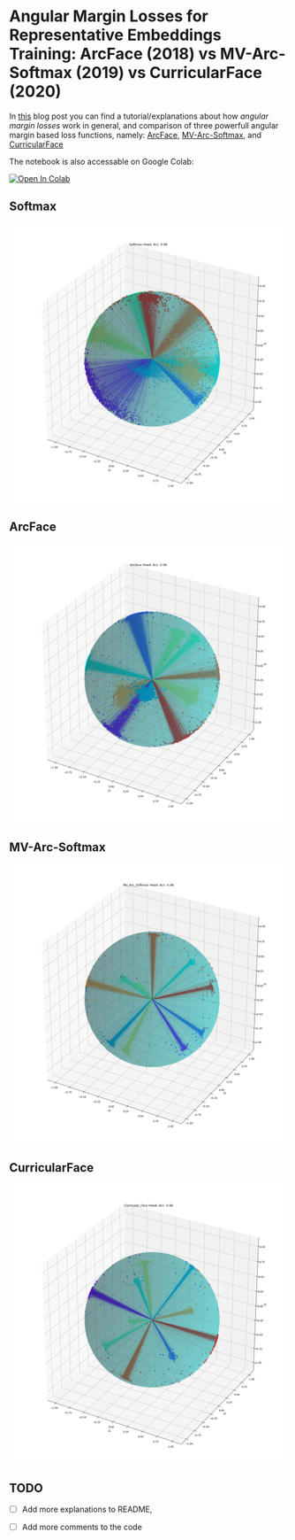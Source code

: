 # Angular Margin Losses for Representative Embeddings Training: ArcFace (2018) vs MV-Arc-Softmax (2019) vs CurricularFace (2020)

In [this](https://emkademy.medium.com/angular-margin-losses-for-representative-embeddings-training-arcface-2018-vs-mv-arc-softmax-96b54bcd030b) 
blog post you can find a tutorial/explanations about how *angular margin losses* work in general, and comparison of three powerfull angular
margin based loss functions, namely: [ArcFace](https://arxiv.org/pdf/1801.07698v1.pdf), [MV-Arc-Softmax](https://arxiv.org/pdf/1912.00833.pdf), and [CurricularFace](https://arxiv.org/pdf/2004.00288.pdf)

The notebook is also accessable on Google Colab:

[![Open In Colab](https://colab.research.google.com/assets/colab-badge.svg)](https://colab.research.google.com/drive/1ZjjowfRVB5SJdOuWcp5POQqibhyGd6UJ?usp=sharing)


## Softmax
![Softmax](./images/softmax_head.png)


## ArcFace
![ArcFace](./images/arcface_head.png)


## MV-Arc-Softmax
![MV-Arc-Softmax](./images/mv_arc_softmax_head.png)


## CurricularFace
![CurricularFace](./images/curricular_face_head.png)


## TODO

- [ ] Add more explanations to README,
- [ ] Add more comments to the code



